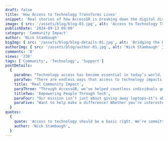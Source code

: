 ```yaml
---
draft: false
title: 'How Access to Technology Transforms Lives'
snippet: 'Real stories of how AccessGR is breaking down the digital divide and empowering people in Grand Rapids.'
image: { src: '/assets/blog/blog-03.jpg', alt: 'Access to Technology Transforms Lives' }
publishDate: '2024-09-13 09:00'
category: 'Community Impact'
author: 'Nick Stambaugh'
bigImg: { src: '/assets/blog/blog-details-01.jpg', alt: 'Bridging the Digital Divide in Grand Rapids' }
authorImg: { src: '/assets/blog/author-01.jpg', alt: 'Nick Stambaugh' }
comments: '8'
views: '230'
tags: ['Community', 'Technology', 'Support']
postDetails:
  {
    paraOne: "Technology access has become essential in today’s world, yet so many people in low-income communities still don’t have the tools they need. That’s where AccessGR comes in—we're working hard to bridge this digital divide by providing refurbished laptops and digital support to those who need it the most in Grand Rapids.",
    paraTwo: "There are endless ways that access to technology impacts someone's life. Think about a student trying to do homework or take online classes without a reliable device. Or a job seeker who can’t apply for positions because they don’t have the technology to submit a resume or attend virtual interviews. We’re seeing this all the time, and our goal is to make sure everyone has a fair shot at succeeding in today’s digital landscape.",
    title: 'Real Community Impact',
    paraThree: "Through AccessGR, we’ve helped countless individuals get access to the technology they need. Whether it’s a parent who’s able to help their child with schoolwork for the first time, or a job seeker finally securing employment after being able to use their new laptop—these are the stories that drive our mission.",
    titleTwo: 'Empowering People Through Tech',
    paraFour: "Our mission isn’t just about giving away laptops—it’s about empowering people. When someone gains access to technology, they also gain access to opportunity. By providing the tools people need to thrive in a digital world, we're helping to create a more connected and inclusive community in Grand Rapids.",
    paraFive: "Want to help make a difference? Whether you’re interested in donating a device, volunteering your time, or just spreading the word, we’re always looking for people to join our mission at AccessGR. Together, we can break down the barriers and give everyone the chance to thrive in today’s digital world.",
  }
quotes:
  {
    quote: 'Access to technology should be a basic right. We’re committed to ensuring everyone in Grand Rapids has the opportunity to succeed in the digital age.',
    author: 'Nick Stambaugh',
  }
---
```

